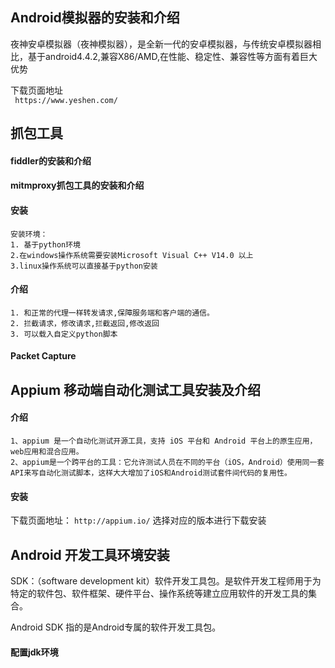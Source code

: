 ##  Android模拟器的安装和介绍

夜神安卓模拟器（夜神模拟器），是全新一代的安卓模拟器，与传统安卓模拟器相比，基于android4.4.2,兼容X86/AMD,在性能、稳定性、兼容性等方面有着巨大优势

下载页面地址   ` https://www.yeshen.com/`

## 抓包工具

#### fiddler的安装和介绍



#### mitmproxy抓包工具的安装和介绍

#### 安装
```
安装环境：
1. 基于python环境
2.在windows操作系统需要安装Microsoft Visual C++ V14.0 以上
3.linux操作系统可以直接基于python安装
```

#### 介绍
```
1. 和正常的代理一样转发请求,保障服务端和客户端的通信。
2. 拦截请求，修改请求,拦截返回,修改返回
3. 可以载入自定义python脚本
```

#### Packet Capture




## Appium 移动端自动化测试工具安装及介绍

#### 介绍
```
1、appium 是一个自动化测试开源工具，支持 iOS 平台和 Android 平台上的原生应用，web应用和混合应用。
2、appium是一个跨平台的工具：它允许测试人员在不同的平台（iOS，Android）使用同一套API来写自动化测试脚本，这样大大增加了iOS和Android测试套件间代码的复用性。
```

#### 安装
下载页面地址： `http://appium.io/`
选择对应的版本进行下载安装


## Android 开发工具环境安装

SDK：（software development kit）软件开发工具包。是软件开发工程师用于为特定的软件包、软件框架、硬件平台、操作系统等建立应用软件的开发工具的集合。

Android SDK 指的是Android专属的软件开发工具包。

#### 配置jdk环境








